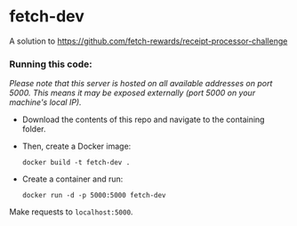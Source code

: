 # fetch-dev
A solution to https://github.com/fetch-rewards/receipt-processor-challenge

### Running this code:

_Please note that this server is hosted on all available addresses on port 5000. This means it may be exposed externally (port 5000 on your machine's local IP)._


* Download the contents of this repo and navigate to the containing folder.

* Then, create a Docker image:

  `docker build -t fetch-dev .`

* Create a container and run:

  `docker run -d -p 5000:5000 fetch-dev`

Make requests to `localhost:5000`.

